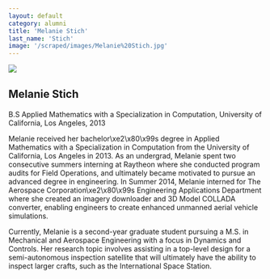 ```yaml
---
layout: default
category: alumni
title: 'Melanie Stich'
last_name: 'Stich'
image: '/scraped/images/Melanie%20Stich.jpg'
---
```


<img src="{{ page.image }}">

<h2 class="team-title">Melanie Stich</h2>
<h4 class="team-position"></h4>
<p>B.S Applied Mathematics with a Specialization in Computation, University of California, Los Angeles, 2013</p>
<p>Melanie received her bachelor\xe2\x80\x99s degree in Applied Mathematics with a Specialization in Computation from the University of California, Los Angeles in 2013.  As an undergrad, Melanie spent two consecutive summers interning at Raytheon where she conducted program audits for Field Operations, and ultimately became motivated to pursue an advanced degree in engineering.  In Summer 2014, Melanie interned for The Aerospace Corporation\xe2\x80\x99s  Engineering Applications Department where she created an imagery downloader and 3D Model COLLADA converter, enabling engineers to create enhanced unmanned aerial vehicle simulations.</p>
<p>Currently, Melanie is a second-year graduate student pursuing a M.S. in Mechanical and Aerospace Engineering with a focus in Dynamics and Controls.  Her research topic involves assisting in a top-level design for a semi-autonomous inspection satellite that will ultimately have the ability to inspect larger crafts, such as the International Space Station. </p>
<ul class="team-member-other-info"></ul>